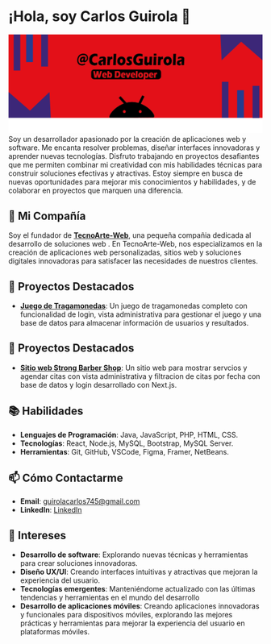  # ¡Hola, soy Carlos Guirola 👋
![Banner](https://github.com/Carlos-Guirola/Carlos-Guirola/blob/main/baner.png)
Soy un desarrollador apasionado por la creación de aplicaciones web y software. Me encanta resolver problemas, diseñar interfaces innovadoras y aprender nuevas tecnologías. Disfruto trabajando en proyectos desafiantes que me permiten combinar mi creatividad con mis habilidades técnicas para construir soluciones efectivas y atractivas. Estoy siempre en busca de nuevas oportunidades para mejorar mis conocimientos y habilidades, y de colaborar en proyectos que marquen una diferencia.

## 💼 Mi Compañía

Soy el fundador de **[TecnoArte-Web](https://tecnoarteweb.s3.us-east-2.amazonaws.com/TenncoArte-Web/index.html)**, una pequeña compañia dedicada al desarrollo de soluciones web . En TecnoArte-Web, nos especializamos en la creación de aplicaciones web personalizadas, sitios web y soluciones digitales innovadoras para satisfacer las necesidades de nuestros clientes.

## 🚀 Proyectos Destacados
- **[Juego de Tragamonedas](https://github.com/Carlos-Guirola/Fortuna-Real)**: Un juego de tragamonedas completo con funcionalidad de login, vista administrativa para gestionar el juego y una base de datos para almacenar información de usuarios y resultados.
 ## 🚀 Proyectos Destacados
- **[Sitio web Strong Barber Shop](https://strongbarber.vercel.app/)**: Un sitio web para mostrar servcios y agendar citas con vista administrativa y filtracion de  citas por fecha con base de datos y login desarrollado con Next.js.
## 📚 Habilidades

- **Lenguajes de Programación**: Java, JavaScript, PHP, HTML, CSS.
- **Tecnologías**: React, Node.js, MySQL, Bootstrap, MySQL Server.
- **Herramientas**: Git, GitHub, VSCode, Figma, Framer, NetBeans.

## 📫 Cómo Contactarme

- **Email**: [guirolacarlos745@gmail.com](mailto:guirolacarlos745@gmail.com)
- **LinkedIn**: [LinkedIn](https://www.linkedin.com/public-profile/settings?trk=d_flagship3_profile_self_view_public_profile)


## 🌟 Intereses
- **Desarrollo de software**: Explorando nuevas técnicas y herramientas para crear soluciones innovadoras.
- **Diseño UX/UI**: Creando interfaces intuitivas y atractivas que mejoran la experiencia del usuario.
- **Tecnologías emergentes**: Manteniéndome actualizado con las últimas tendencias y herramientas en el mundo del desarrollo
- **Desarrollo de aplicaciones móviles**: Creando aplicaciones innovadoras y funcionales para dispositivos móviles, explorando las mejores prácticas y herramientas para mejorar la experiencia del usuario en plataformas móviles.





